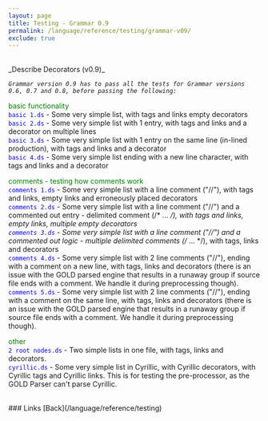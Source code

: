 ```yaml
---
layout: page
title: Testing - Grammar 0.9
permalink: /language/reference/testing/grammar-v09/
exclude: true
---
```

<br>
_Describe Decorators (v0.9)_


<span style="font-style: italic;">```Grammar version 0.9 has to pass all the tests for Grammar versions 0.6, 0.7 and 0.8, before passing the following:```</span><br>


<span style="color:green">basic functionality</span><br>
<span style="color:blue">```basic 1.ds```</span> - Some very simple list, with tags and links empty decorators<br>
<span style="color:blue">```basic 2.ds```</span> - Some very simple list with 1 entry, with tags and links and a decorator on multiple lines<br>
<span style="color:blue">```basic 3.ds```</span> - Some very simple list with 1 entry on the same line (in-lined production), with tags and links and a decorator<br>
<span style="color:blue">```basic 4.ds```</span>  - Some very simple list ending with a new line character, with tags and links and a decorator<br>


<span style="color:green">comments - testing how comments work</span><br>
<span style="color:blue">```comments 1.ds```</span> - Some very simple list with a line comment ("//"), with tags and links, empty links and erroneously placed decorators<br>
<span style="color:blue">```comments 2.ds```</span> - Some very simple list with a line comment ("//") and a commented out entry - delimited comment (/* ... */), with tags and links, empty links, multiple empty decorators<br>
<span style="color:blue">```comments 3.ds```</span> - Some very simple list with a line comment ("//") and a commented out logic - multiple delimited comments (/* ... */), with tags, links and decorators<br>
<span style="color:blue">```comments 4.ds```</span> - Some very simple list with 2 line comments ("//"), ending with a comment on a new line, with tags, links and decorators (there is an issue with the GOLD parsed engine that results in a runaway group if source file ends with a comment. We handle it during preprocessing though).<br>
<span style="color:blue">```comments 5.ds```</span> - Some very simple list with 2 line comments ("//"), ending with a comment on the same line, with tags, links and decorators (there is an issue with the GOLD parsed engine that results in a runaway group if source file ends with a comment. We handle it during preprocessing though).<br>


<span style="color:green">other</span><br>
<span style="color:blue">```2 root nodes.ds```</span> - Two simple lists in one file, with tags, links and decorators.<br>
<span style="color:blue">```cyrillic.ds```</span> - Some very simple list in Cyrillic, with Cyrillic decorators, with Cyrillic tags and Cyrillic links. This is for testing the pre-processor, as the GOLD Parser can't parse Cyrillic.

<br>
### Links
[Back](/language/reference/testing)
